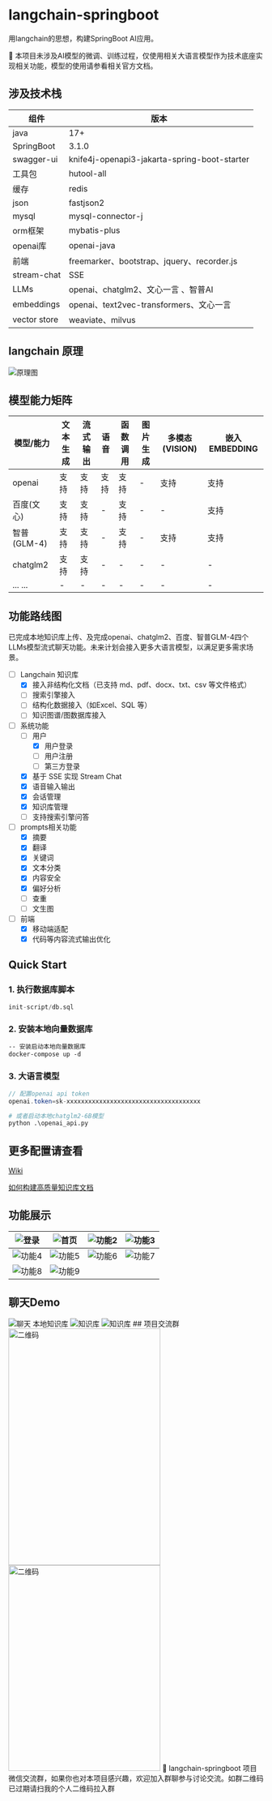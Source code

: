 # langchain-springboot
用langchain的思想，构建SpringBoot AI应用。

🚩 本项目未涉及AI模型的微调、训练过程，仅使用相关大语言模型作为技术底座实现相关功能，模型的使用请参看相关官方文档。

## 涉及技术栈
| 组件           | 版本                                           | 
|--------------|----------------------------------------------|
| java         | 17+                                          | 
| SpringBoot   | 3.1.0                                        | 
| swagger-ui   | knife4j-openapi3-jakarta-spring-boot-starter | 
| 工具包          | hutool-all                                   | 
| 缓存           | redis                                        | 
| json         | fastjson2                                    | 
| mysql        | mysql-connector-j                            | 
| orm框架        | mybatis-plus                                 | 
| openai库      | openai-java                                  |
| 前端           | freemarker、bootstrap、jquery、recorder.js      | 
| stream-chat  | SSE                                          | 
| LLMs         | openai、chatglm2、文心一言 、智普AI                   | 
| embeddings   | openai、text2vec-transformers、文心一言            |
| vector store | weaviate、milvus                              |

## langchain 原理
<img src="src/main/resources/assets/langchain+chatglm.png" alt="原理图"/>

## 模型能力矩阵
| 模型/能力     | 文本生成 | 流式输出 | 语音  | 函数调用 | 图片生成 | 多模态(VISION) | 嵌入EMBEDDING |
|-----------|------|------|-----|------|---------|-------------|-------------|
| openai    | 支持   | 支持   | 支持  | 支持   |-| 支持          | 支持          |
| 百度(文心)    | 支持   | 支持   | -   | 支持   |-| -           | 支持          |
| 智普(GLM-4) | 支持   | 支持   | -   | 支持   |-| 支持          | 支持          |
| chatglm2  | 支持   | 支持   | -   | -    |-| -           | -           |
| ... ...   | -    | -    | -   | -    |-| -           |-  |

## 功能路线图
已完成本地知识库上传、及完成openai、chatglm2、百度、智普GLM-4四个LLMs模型流式聊天功能。未来计划会接入更多大语言模型，以满足更多需求场景。
- [ ] Langchain 知识库
    - [x] 接入非结构化文档（已支持 md、pdf、docx、txt、csv 等文件格式）
    - [ ] 搜索引擎接入
    - [ ] 结构化数据接入（如Excel、SQL 等）
    - [ ] 知识图谱/图数据库接入
- [ ] 系统功能
    - [ ] 用户
      - [x] 用户登录
      - [ ] 用户注册
      - [ ] 第三方登录
    - [x] 基于 SSE 实现 Stream Chat
    - [x] 语音输入输出
    - [x] 会话管理
    - [x] 知识库管理
    - [ ] 支持搜索引擎问答
- [ ] prompts相关功能
    - [x] 摘要
    - [x] 翻译
    - [x] 关键词
    - [x] 文本分类
    - [x] 内容安全
    - [x] 偏好分析
    - [ ] 查重
    - [ ] 文生图
- [ ] 前端
    - [x] 移动端适配
    - [x] 代码等内容流式输出优化

## Quick Start
### 1. 执行数据库脚本 
```sql
init-script/db.sql
```
### 2. 安装本地向量数据库
```dockerfile
-- 安装启动本地向量数据库
docker-compose up -d 
```
### 3. 大语言模型
```java
// 配置openai api token
openai.token=sk-xxxxxxxxxxxxxxxxxxxxxxxxxxxxxxxxxxxxx
```
```python
# 或者启动本地chatglm2-6B模型
python .\openai_api.py
```

## 更多配置请查看

[Wiki](https://github.com/hkh1012/langchain-springboot/wiki)

[如何构建高质量知识库文档](https://github.com/hkh1012/langchain-springboot/wiki/How-to-build-a-high%E2%80%90quality-knowledge-base)

## 功能展示
| <img src="src/main/resources/assets/login_app.png" alt="登录" with="200"/> |<img src="src/main/resources/assets/functions_1.png" alt="首页"/>|<img src="src/main/resources/assets/functions_2.png" alt="功能2"/>|<img src="src/main/resources/assets/functions_3.png" alt="功能3"/>|
|--------------------------------------------------------------------------| ------ | ------ | ------ |
|<img src="src/main/resources/assets/functions_4.png" alt="功能4"/>|<img src="src/main/resources/assets/functions_5.png" alt="功能5"/>|<img src="src/main/resources/assets/functions_6.png" alt="功能6"/>|<img src="src/main/resources/assets/functions_7.png" alt="功能7"/>|
|<img src="src/main/resources/assets/functions_8.png" alt="功能8"/>|<img src="src/main/resources/assets/functions_9.png" alt="功能9"/>|||

## 聊天Demo

<img src="src/main/resources/assets/stream-chat.png" alt="聊天"/>
本地知识库
<img src="src/main/resources/assets/use_lk.png" alt="知识库"/>
<img src="src/main/resources/assets/use_lk2.png" alt="知识库"/>
## 项目交流群
<img src="src/main/resources/assets/weixin_qun.png" alt="二维码" width="300" height="467" />
<img src="src/main/resources/assets/weixin_02.png" alt="二维码" width="300" height="406" />
🎉 langchain-springboot 项目微信交流群，如果你也对本项目感兴趣，欢迎加入群聊参与讨论交流。如群二维码已过期请扫我的个人二维码拉入群

